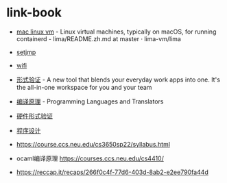 # link-book
- [mac linux vm](https://github.com/lima-vm/lima/blob/master/README.zh.md) - Linux virtual machines, typically on macOS, for running containerd - lima/README.zh.md at master · lima-vm/lima
- [setjmp](https://news.ycombinator.com/item?id=34760828)
- [wifi](https://brghena.github.io/courses/cs397/cs397-s22/)

- [形式验证](https://feline-hamster-182.notion.site/COMS-E6998-Formal-Verification-of-Systems-Software-Fall-2021-531e77f4166c4458b857df58476cb6ef) - A new tool that blends your everyday work apps into one. It's the all-in-one workspace for you and your team
- [编译原理](https://verigu.github.io/4115Fall2022/) - Programming Languages and Translators
- [硬件形式验证](https://sites.google.com/site/csee6863/)
- [程序设计](https://composingprograms.com/)
- https://course.ccs.neu.edu/cs3650sp22/syllabus.html
- ocaml编译原理 https://courses.ccs.neu.edu/cs4410/
- https://reccap.it/recaps/266f0c4f-77d6-403d-8ab2-e2ee790fa44d

